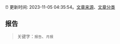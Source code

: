 :alarm_clock: 更新时间: 2023-11-05 04:35:54。[文章来源](/README.md)、[文章分类](/TAGS.md)

## 报告


> 关键字：`报告`、`月报`



